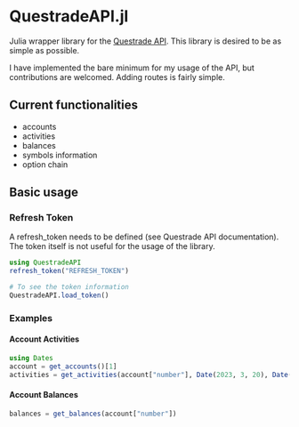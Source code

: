 # QuestradeAPI.jl

Julia wrapper library for the [Questrade API](https://www.questrade.com/api/documentation/getting-started). This library is desired to be as simple as possible.

I have implemented the bare minimum for my usage of the API, but contributions are welcomed. Adding routes is fairly simple.

## Current functionalities
 - accounts
 - activities
 - balances
 - symbols information
 - option chain


## Basic usage
### Refresh Token
A refresh_token needs to be defined (see Questrade API documentation). The token itself is not useful for the usage of the library.
```julia
using QuestradeAPI
refresh_token("REFRESH_TOKEN")

# To see the token information
QuestradeAPI.load_token()
```

### Examples
#### Account Activities
```julia
using Dates
account = get_accounts()[1]
activities = get_activities(account["number"], Date(2023, 3, 20), Date(2023, 4, 27))
```
#### Account Balances
```julia
balances = get_balances(account["number"])
```
